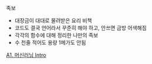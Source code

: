 족보
- 대장금이 대대로 물려받은 요리 비책
- 코드도 결국 언어라서 꾸준히 해야 하고, 안쓰면 금방 어색해짐
- 각각의 함수에 대해 정리한 나만의 족보
- 수 천줄 적어도 용량 1메가도 안됨

[A1. 머신러닝 Intro](https://colab.research.google.com/drive/1a_mS84ew6mU-x-PUY5S5Ry1IBuIkD9FX?usp=sharing)
